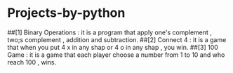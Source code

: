 # Projects-by-python
##[1] Binary Operations : it is a program that apply one's complement , two;s complement , addition and subtraction.
##[2] Connect 4 : it is a game that when you put 4 x in any shap  or 4 o in any shap , you win.
##[3] 100 Game : it is a game that each player choose a number from 1 to 10 and who reach 100 , wins.
